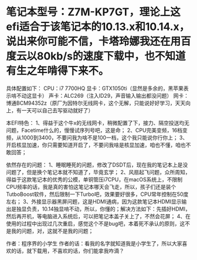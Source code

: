 # 笔记本型号：Z7M-KP7GT，理论上这efi适合于该笔记本的10.13.x和10.14.x，说出来你可能不信，卡塔玲娜我还在用百度云以80kb/s的速度下载中，也不知道有生之年啃得下来不。
具体配置如下：
     CPU：i7 7700HQ
     显卡：GTX1050ti（显然是多余的，黑苹果表示啃不动这显卡）
     声卡：ALC269（注入ID29，声音输入输出都没问题）
     网卡：博通BCM94352z（原厂为因特尔无线网卡，这个无解，只能说好好学习，天天向上，有一天可以自己去写驱动就好了）

本EFI特色：
    1、得益于这个牛x的无线网卡，稍微配置了下，接力、隔空投送均无问题，Facetime什么的，慢慢试序列号吧，这是命；
    2、CPU完美变频，16档变频，从1000到3400，不要问我为啥不是100一档，这个我只能说你行你上；
    3、开启核显加速，你只需要知道开启了，不要问我啥是核显加速，咱也不懂，咱也不敢回答；


依然存在的问题：
1、睡眠睡死的问题，修改了DSDT后，现在我的笔记本上是没问题了，但是换个笔记本就不知道了，毕竟玄学；
2、风扇起飞问题，众所周知，得益于这款笔记本的优秀的公模，单铜管压i7CPU，在macOS系统上，不限制CPU频率的话，我是真的害怕这笔记本哪天会飞走，所以，孩子们还是装个TutboBoost软件，然后限制一下Turbo吧，效果要好很多，CPU常年控制在50度左右；
3、外接显示器黑屏问题，这是HDMI通病，因为这款笔记本HDMI显示输出是独显负责，10.14独显啃不动，所以，你懂的；解决方法如下：先插好HDMI，然后再开机，等电脑进入系统后，可以把笔记本盖子关上了，不然会花屏；
4、在使用的过程中出现过几次重启，感觉这个不是bug吧，本着死不承认的原则，这不是我的问题，对，这就不是我的问题；




作者：程序界的小学生
作者的话：看我的名字就知道我是小学生了，所以大家喜欢的话，就下载用，不喜欢的话，你们能拿我咋滴？

